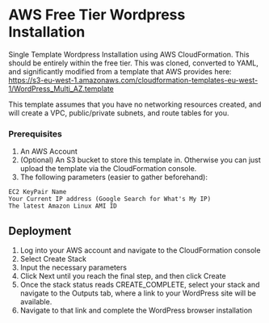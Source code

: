# AWS Free Tier Wordpress Installation

Single Template Wordpress Installation using AWS CloudFormation. This should be entirely within the free tier. This was cloned, converted to YAML, and significantly modified from a template that AWS provides here:
https://s3-eu-west-1.amazonaws.com/cloudformation-templates-eu-west-1/WordPress_Multi_AZ.template

This template assumes that you have no networking resources created, and will create a VPC, public/private subnets, and route tables for you.

### Prerequisites

1. An AWS Account
2. (Optional) An S3 bucket to store this template in. Otherwise you can just upload the template via the CloudFormation console.
3. The following parameters (easier to gather beforehand):

```
EC2 KeyPair Name
Your Current IP address (Google Search for What's My IP)
The latest Amazon Linux AMI ID
```

## Deployment

1. Log into your AWS account and navigate to the CloudFormation console
2. Select Create Stack
3. Input the necessary parameters
4. Click Next until you reach the final step, and then click Create
5. Once the stack status reads CREATE_COMPLETE, select your stack and navigate to the Outputs tab, where a link to your WordPress site will be available.
6. Navigate to that link and complete the WordPress browser installation
